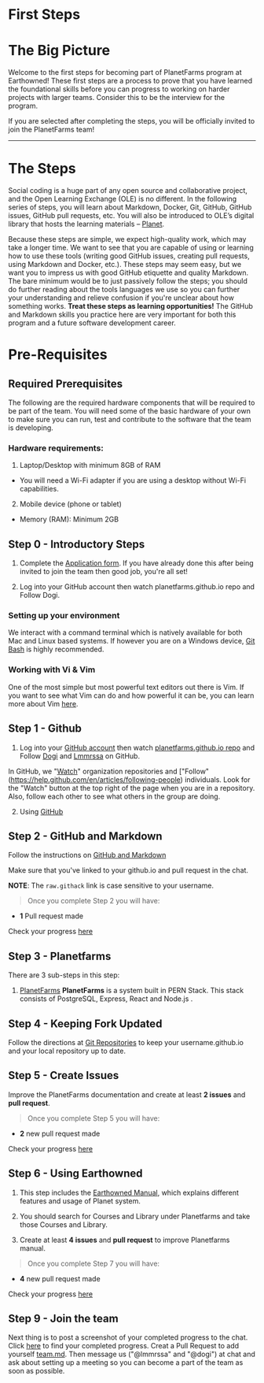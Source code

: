 # First Steps

# The Big Picture

Welcome to the first steps for becoming part of PlanetFarms program at Earthowned! These first steps are a process to prove that you have learned the foundational skills before you can progress to working on harder projects with larger teams. Consider this to be the interview for the program.

If you are selected after completing the steps, you will be officially invited to join the PlanetFarms team! 

---

# The Steps
Social coding is a huge part of any open source and collaborative project, and the Open Learning Exchange (OLE) is no different. In the following series of steps, you will learn about Markdown, Docker, Git, GitHub, GitHub issues, GitHub pull requests, etc. You will also be introduced to OLE’s digital library that hosts the learning materials – [Planet](https://github.com/open-learning-exchange/planet).

Because these steps are simple, we expect high-quality work, which may take a longer time. We want to see that you are capable of using or learning how to use these tools (writing good GitHub issues, creating pull requests, using Markdown and Docker, etc.). These steps may seem easy, but we want you to impress us with good GitHub etiquette and quality Markdown. The bare minimum would be to just passively follow the steps; you should do further reading about the tools languages we use so you can further your understanding and relieve confusion if you're unclear about how something works. **Treat these steps as learning opportunities!** The GitHub and Markdown skills you practice here are very important for both this program and a future software development career.


# Pre-Requisites

## Required Prerequisites
The following are the required hardware components that will be required to be part of the team. You will need some of the basic hardware of your own to make sure you can run, test and contribute to the software that the team is developing. 

### Hardware requirements:

1. Laptop/Desktop with minimum 8GB of RAM
 - You will need a Wi-Fi adapter if you are using a desktop without Wi-Fi capabilities.

2. Mobile device (phone or tablet)
 - Memory (RAM): Minimum 2GB

## Step 0 - Introductory Steps

1. Complete the [Application form](https://docs.google.com/forms/d/1qaN-jTahFZxKpeImS8cDrHyO3hrBsN2xSI5risIxUJo). If you have already done this after being invited to join the team then good job, you're all set!

2. Log into your GitHub account then watch planetfarms.github.io repo and Follow Dogi.

### Setting up your environment

We interact with a command terminal which is natively available for both Mac and Linux based systems. If however you are on a Windows device, [Git Bash](https://git-scm.com/download/win) is highly recommended.

### Working with Vi & Vim

One of the most simple but most powerful text editors out there is Vim. If you want to see what Vim can do and how powerful it can be, you can learn more about Vim [here](https://danielmiessler.com/study/vim/#textobjects).


## Step 1 - Github

1. Log into your [GitHub account](https://github.com/) then watch [planetfarms.github.io repo](https://github.com/earthowned/planetfarms.github.io) and Follow [Dogi](https://github.com/dogi) and [Lmmrssa](https://github.com/lmmrssa) on GitHub.

  In GitHub, we "[Watch](https://help.github.com/en/articles/watching-and-unwatching-repositories)" organization repositories and ["Follow" (https://help.github.com/en/articles/following-people) individuals. Look for the "Watch" button at the top right of the page when you are in a repository.  Also, follow each other to see what others in the group are doing.

2. Using [GitHub](github.md)

## Step 2 - GitHub and Markdown

Follow the instructions on [GitHub and Markdown](githubandmarkdown.md)

Make sure that you've linked to your github.io and pull request in the chat.

**NOTE**: The `raw.githack` link is case sensitive to your username. 

> Once you complete Step 2 you will have:

* **1** Pull request made

Check your progress [here](trackprogress.md)

## Step 3 - Planetfarms

There are 3 sub-steps in this step:

1. [PlanetFarms](#!./pages/micromaster/planetfarms.md)
  **PlanetFarms** is a system built in PERN Stack. This stack consists of PostgreSQL, Express, React and Node.js .


## Step 4 - Keeping Fork Updated

Follow the directions at [Git Repositories](gitrepositories.md) to keep your username.github.io and your local repository up to date.

## Step 5 - Create Issues

Improve the PlanetFarms documentation and create at least **2 issues** and **pull request**.

> Once you complete Step 5 you will have:

* **2** new pull request made

Check your progress [here](trackprogress.md)

## Step 6 - Using Earthowned

1. This step includes the [Earthowned Manual](../manual/earthowned.md), which explains different features and usage of Planet system.

2. You should search for Courses and Library under Planetfarms  and take those Courses and Library.

3. Create at least **4 issues** and **pull request** to improve Planetfarms manual.

> Once you complete Step 7 you will have:

* **4** new pull request made

Check your progress [here](trackprogress.md)

## Step 9 - Join the team

Next thing is to post a screenshot of your completed progress to the  chat. Click [here](trackprogress.md) to find your completed progress.
Creat a Pull Request to add yourself [team.md](team.md). Then message us ("@lmmrssa" and "@dogi") at chat and ask about setting up a meeting so you can become a part of the team as soon as possible.
